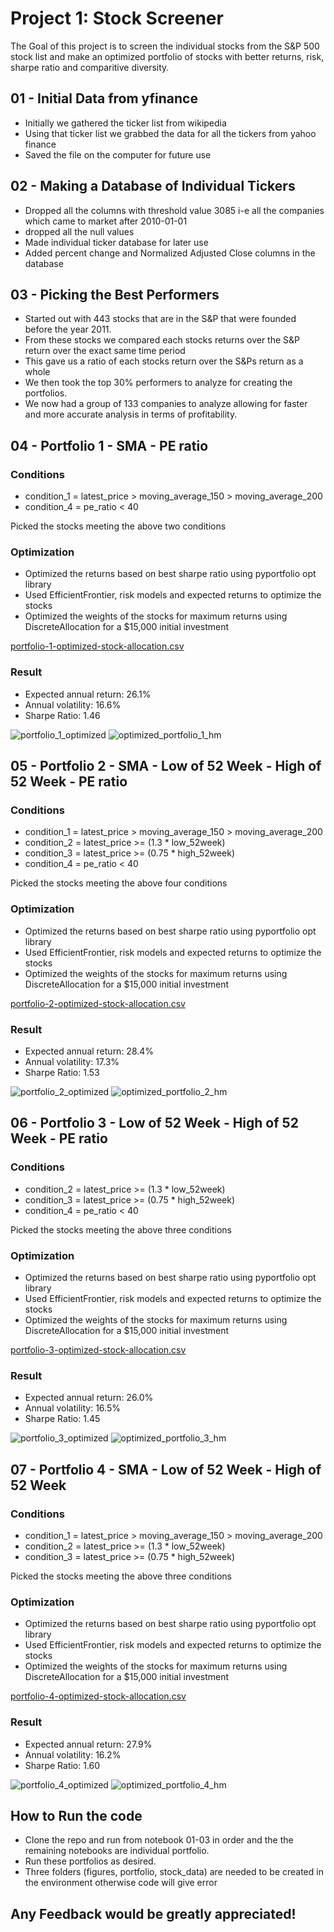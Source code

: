 # Project 1: Stock Screener

The Goal of this project is to screen the individual stocks from the S&P 500 stock list and make an optimized portfolio of stocks with better returns, risk, sharpe ratio and comparitive diversity.

## 01 - Initial Data from yfinance

- Initially we gathered the ticker list from wikipedia
- Using that ticker list we grabbed the data for all the tickers from yahoo finance
- Saved the file on the computer for future use

## 02 - Making a Database of Individual Tickers

- Dropped all the columns with threshold value 3085 i-e all the companies which came to market after 2010-01-01
- dropped all the null values
- Made individual ticker database for later use
- Added percent change and Normalized Adjusted Close columns in the database

## 03 - Picking the Best Performers

- Started out with 443 stocks that are in the S&P that were founded before the year 2011. 
- From these stocks we compared each stocks returns over the S&P return over the exact same time period
- This gave us a ratio of each stocks return over the S&Ps return as a whole
- We then took the top 30% performers to analyze for creating the portfolios. 
- We now had a group of 133 companies to analyze allowing for faster and more accurate analysis in terms of profitability.

## 04 - Portfolio 1 - SMA - PE ratio

### Conditions
- condition_1 = latest_price > moving_average_150 > moving_average_200
- condition_4 = pe_ratio < 40

Picked the stocks meeting the above two conditions

### Optimization
- Optimized the returns based on best sharpe ratio using pyportfolio opt library
- Used EfficientFrontier, risk models and expected returns to optimize the stocks
- Optimized the weights of the stocks for maximum returns using DiscreteAllocation for a $15,000 initial investment

[portfolio-1-optimized-stock-allocation.csv](https://github.com/salmankhaliq22/UofTFinTech-Project-1-Stock-Analysis/files/8527582/portfolio-1-optimized-stock-allocation.csv)

### Result 
- Expected annual return: 26.1%
- Annual volatility: 16.6%
- Sharpe Ratio: 1.46

![portfolio_1_optimized](https://user-images.githubusercontent.com/99694583/164381229-a38a5dde-9a95-4473-a4f1-d0cf3d25069f.png)
![optimized_portfolio_1_hm](https://user-images.githubusercontent.com/99694583/164381348-a20ab7fc-e76e-4745-8fbc-c4689c462a0e.png)



## 05 - Portfolio 2 - SMA - Low of 52 Week - High of 52 Week - PE ratio

### Conditions
- condition_1 = latest_price > moving_average_150 > moving_average_200
- condition_2 = latest_price >= (1.3 * low_52week)
- condition_3 = latest_price >= (0.75 * high_52week)
- condition_4 = pe_ratio < 40

Picked the stocks meeting the above four conditions

### Optimization
- Optimized the returns based on best sharpe ratio using pyportfolio opt library
- Used EfficientFrontier, risk models and expected returns to optimize the stocks
- Optimized the weights of the stocks for maximum returns using DiscreteAllocation for a $15,000 initial investment

[portfolio-2-optimized-stock-allocation.csv](https://github.com/salmankhaliq22/UofTFinTech-Project-1-Stock-Analysis/files/8527583/portfolio-2-optimized-stock-allocation.csv)


### Result 
- Expected annual return: 28.4%
- Annual volatility: 17.3%
- Sharpe Ratio: 1.53

![portfolio_2_optimized](https://user-images.githubusercontent.com/99694583/164381431-3a3bc942-9dd3-4035-a65f-7cb55d32c448.png)
![optimized_portfolio_2_hm](https://user-images.githubusercontent.com/99694583/164381456-7562b7e7-919f-4043-8479-8c349a853153.png)


## 06 - Portfolio 3 - Low of 52 Week - High of 52 Week - PE ratio

### Conditions
- condition_2 = latest_price >= (1.3 * low_52week)
- condition_3 = latest_price >= (0.75 * high_52week)
- condition_4 = pe_ratio < 40

Picked the stocks meeting the above three conditions

### Optimization
- Optimized the returns based on best sharpe ratio using pyportfolio opt library
- Used EfficientFrontier, risk models and expected returns to optimize the stocks
- Optimized the weights of the stocks for maximum returns using DiscreteAllocation for a $15,000 initial investment

[portfolio-3-optimized-stock-allocation.csv](https://github.com/salmankhaliq22/UofTFinTech-Project-1-Stock-Analysis/files/8527584/portfolio-3-optimized-stock-allocation.csv)


### Result 
- Expected annual return: 26.0%
- Annual volatility: 16.5%
- Sharpe Ratio: 1.45

![portfolio_3_optimized](https://user-images.githubusercontent.com/99694583/164381476-107c5567-0b5e-4e23-ad25-5f06a67154c1.png)
![optimized_portfolio_3_hm](https://user-images.githubusercontent.com/99694583/164381498-f838b114-f838-46d1-bb13-b73d014425f0.png)


## 07 - Portfolio 4 - SMA - Low of 52 Week - High of 52 Week

### Conditions
- condition_1 = latest_price > moving_average_150 > moving_average_200
- condition_2 = latest_price >= (1.3 * low_52week)
- condition_3 = latest_price >= (0.75 * high_52week)

Picked the stocks meeting the above three conditions

### Optimization
- Optimized the returns based on best sharpe ratio using pyportfolio opt library
- Used EfficientFrontier, risk models and expected returns to optimize the stocks
- Optimized the weights of the stocks for maximum returns using DiscreteAllocation for a $15,000 initial investment

[portfolio-4-optimized-stock-allocation.csv](https://github.com/salmankhaliq22/UofTFinTech-Project-1-Stock-Analysis/files/8527586/portfolio-4-optimized-stock-allocation.csv)


### Result 
- Expected annual return: 27.9%
- Annual volatility: 16.2%
- Sharpe Ratio: 1.60

![portfolio_4_optimized](https://user-images.githubusercontent.com/99694583/164381522-29c8a80b-8aab-46d0-84b8-5bccb00c5220.png)
![optimized_portfolio_4_hm](https://user-images.githubusercontent.com/99694583/164381541-3c1f7449-f44b-4e52-8e15-1ffe3c38ee39.png)


## How to Run the code

- Clone the repo and run from notebook 01-03 in order and the the remaining notebooks are individual portfolio.
- Run these portfolios as desired.
- Three folders (figures, portfolio, stock_data) are needed to be created in the environment otherwise code will give error

## Any Feedback would be greatly appreciated!
